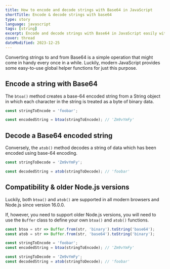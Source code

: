 ```yaml
---
title: How to encode and decode strings with Base64 in JavaScript
shortTitle: Encode & decode strings with base64
type: story
language: javascript
tags: [string]
excerpt: Encode and decode strings with Base64 in JavaScript easily with these code snippets.
cover: thread
dateModified: 2023-12-25
---
```


Converting strings to and from Base64 is a simple operation that might come in handy every once in a while. Luckily, modern JavaScript provides some easy-to-use global helper functions for just this purpose.

## Encode a string with Base64

The `btoa()` method creates a base-64 encoded string from a String object in which each character in the string is treated as a byte of binary data.

```js
const stringToEncode = 'foobar';

const encodedString = btoa(stringToEncode); // 'Zm9vYmFy'
```

## Decode a Base64 encoded string

Conversely, the `atob()` method decodes a string of data which has been encoded using base-64 encoding.

```js
const stringToDecode = 'Zm9vYmFy';

const decodedString = atob(stringToDecode); // 'foobar'
```

## Compatibility & older Node.js versions

Luckily, both `btoa()` and `atob()` are supported in all modern browsers and Node.js since version 16.0.0.

If, however, you need to support older Node.js versions, you will need to use the `Buffer` class to define your own `btoa()` and `atob()` functions.

```js
const btoa = str => Buffer.from(str, 'binary').toString('base64');
const atob = str => Buffer.from(str, 'base64').toString('binary');

const stringToEncode = 'foobar';
const encodedString = btoa(stringToEncode); // 'Zm9vYmFy'

const stringToDecode = 'Zm9vYmFy';
const decodedString = atob(stringToDecode); // 'foobar'
```


